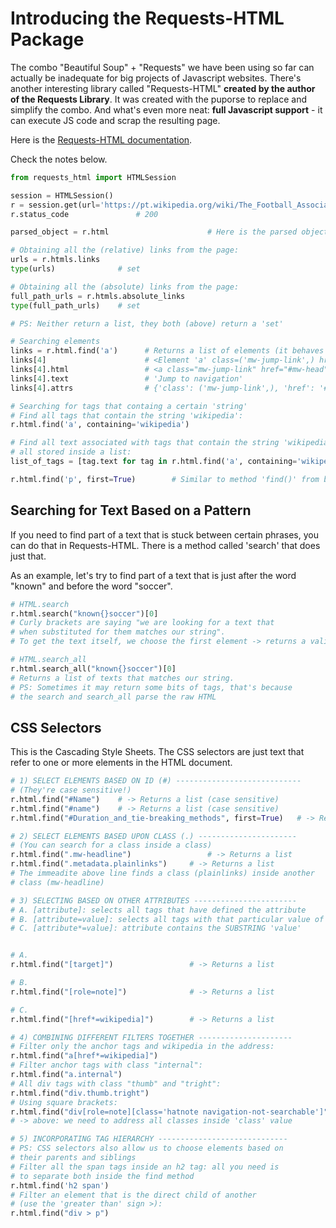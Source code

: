 # Introducing the Requests-HTML Package

The combo "Beautiful Soup" + "Requests" we have been using so far can actually be inadequate for big projects of Javascript websites. There's another interesting library called "Requests-HTML" **created by the author of the Requests Library**. It was created with the puporse to replace and simplify the combo. And what's even more neat: **full Javascript support** - it can execute JS code and scrap the resulting page.

Here is the [Requests-HTML documentation](https://docs.python-requests.org/projects/requests-html/en/latest/).

Check the notes below.

```python
from requests_html import HTMLSession

session = HTMLSession()
r = session.get(url='https://pt.wikipedia.org/wiki/The_Football_Association')
r.status_code               # 200

parsed_object = r.html                      # Here is the parsed object

# Obtaining all the (relative) links from the page:
urls = r.htmls.links
type(urls)              # set

# Obtaining all the (absolute) links from the page:
full_path_urls = r.htmls.absolute_links
type(full_path_urls)    # set

# PS: Neither return a list, they both (above) return a 'set'

# Searching elements
links = r.html.find('a')      # Returns a list of elements (it behaves like the 'find_all()' method from bs4)
links[4]                      # <Element 'a' class=('mw-jump-link',) href='#mw-head'>
links[4].html                 # <a class="mw-jump-link" href="#mw-head">Jump to navigation</a>
links[4].text                 # 'Jump to navigation'
links[4].attrs                # {'class': ('mw-jump-link',), 'href': '#mw-head'}

# Searching for tags that containg a certain 'string'
# Find all tags that contain the string 'wikipedia':
r.html.find('a', containing='wikipedia')

# Find all text associated with tags that contain the string 'wikipedia',
# all stored inside a list:
list_of_tags = [tag.text for tag in r.html.find('a', containing='wikipedia')]

r.html.find('p', first=True)        # Similar to method 'find()' from bs4
```

## Searching for Text Based on a Pattern

If you need to find part of a text that is stuck between certain phrases, you can do that in Requests-HTML. There is a method called 'search' that does just that.

As an example, let's try to find part of a text that is just after the word "known" and before the word "soccer". 

```python
# HTML.search
r.html.search("known{}soccer")[0]
# Curly brackets are saying "we are looking for a text that
# when substituted for them matches our string".
# To get the text itself, we choose the first element -> returns a valid string

# HTML.search_all
r.html.search_all("known{}soccer")[0]
# Returns a list of texts that matches our string.
# PS: Sometimes it may return some bits of tags, that's because
# the search and search_all parse the raw HTML
```

## CSS Selectors

This is the Cascading Style Sheets. The CSS selectors are just text that refer to one or more elements in the HTML document. 

```python
# 1) SELECT ELEMENTS BASED ON ID (#) ----------------------------
# (They're case sensitive!)
r.html.find("#Name")    # -> Returns a list (case sensitive)
r.html.find("#name")    # -> Returns a list (case sensitive)
r.html.find("#Duration_and_tie-breaking_methods", first=True)   # -> Returns an element

# 2) SELECT ELEMENTS BASED UPON CLASS (.) ----------------------
# (You can search for a class inside a class)
r.html.find(".mw-headline")                 # -> Returns a list
r.html.find(".metadata.plainlinks")     # -> Returns a list
# The immeadite above line finds a class (plainlinks) inside another
# class (mw-headline)

# 3) SELECTING BASED ON OTHER ATTRIBUTES -----------------------
# A. [attribute]: selects all tags that have defined the attribute
# B. [attribute=value]: selects all tags with that particular value of the attribute
# C. [attribute*=value]: attribute contains the SUBSTRING 'value'


# A. 
r.html.find("[target]")                 # -> Returns a list

# B.
r.html.find("[role=note]")              # -> Returns a list

# C.
r.html.find("[href*=wikipedia]")        # -> Returns a list

# 4) COMBINING DIFFERENT FILTERS TOGETHER ---------------------
# Filter only the anchor tags and wikipedia in the address:
r.html.find("a[href*=wikipedia]")
# Filter anchor tags with class "internal":
r.html.find("a.internal")
# All div tags with class "thumb" and "tright":
r.html.find("div.thumb.tright")
# Using square brackets:
r.html.find("div[role=note][class='hatnote navigation-not-searchable']")
# -> above: we need to address all classes inside 'class' value

# 5) INCORPORATING TAG HIERARCHY -----------------------------
# PS: CSS selectors also allow us to choose elements based on
# their parents and siblings
# Filter all the span tags inside an h2 tag: all you need is
# to separate both inside the find method
r.html.find('h2 span')
# Filter an element that is the direct child of another
# (use the 'greater than' sign >):
r.html.find("div > p")

```
